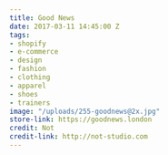 ```yaml
---
title: Good News
date: 2017-03-11 14:45:00 Z
tags:
- shopify
- e-commerce
- design
- fashion
- clothing
- apparel
- shoes
- trainers
image: "/uploads/255-goodnews@2x.jpg"
store-link: https://goodnews.london
credit: Not
credit-link: http://not-studio.com
---
```


